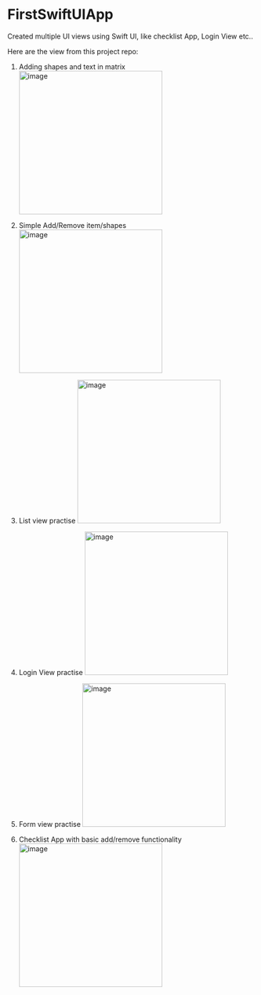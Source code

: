 # FirstSwiftUIApp
Created multiple UI views using Swift UI, like checklist App, Login View etc..

Here are the view from this project repo:
1. Adding shapes and text in matrix <img width="292" alt="image" src="https://github.com/Ar5en1c/FirstSwiftUIApp/assets/91252414/9d486e15-2292-430b-a5a4-63496267ea47">

2. Simple Add/Remove item/shapes <img width="292" alt="image" src="https://github.com/Ar5en1c/FirstSwiftUIApp/assets/91252414/6a6e7eb6-3057-4dfb-b2fd-5dd880b480ed">

3. List view practise <img width="292" alt="image" src="https://github.com/Ar5en1c/FirstSwiftUIApp/assets/91252414/d9ceef7f-fe62-4959-a0b4-c7901a529170">

4. Login View practise <img width="292" alt="image" src="https://github.com/Ar5en1c/FirstSwiftUIApp/assets/91252414/08955f1a-8456-4258-973f-c338709fef0b">

5. Form view practise <img width="292" alt="image" src="https://github.com/Ar5en1c/FirstSwiftUIApp/assets/91252414/aa9b56e5-dfcf-4de7-8b0c-a603ede81e75">

6. Checklist App with basic add/remove functionality<img width="292" alt="image" src="https://github.com/Ar5en1c/FirstSwiftUIApp/assets/91252414/9901c566-d08f-48d2-b58c-d89714a3b1fc">
